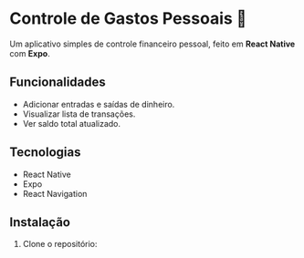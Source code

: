 # Controle de Gastos Pessoais 💸

Um aplicativo simples de controle financeiro pessoal, feito em **React Native** com **Expo**.

## Funcionalidades
- Adicionar entradas e saídas de dinheiro.
- Visualizar lista de transações.
- Ver saldo total atualizado.

## Tecnologias
- React Native
- Expo
- React Navigation

## Instalação
1. Clone o repositório:
